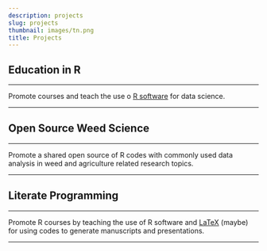 ```yaml
---
description: projects
slug: projects
thumbnail: images/tn.png
title: Projects
---
```


## Education in R

---------------------------

Promote courses and teach the use o [R software](https://www.r-project.org) for data science.

---------------------------

## Open Source Weed Science

---------------------------

Promote a shared open source of R codes with commonly used data analysis in weed and agriculture related research topics.

---------------------------

## Literate Programming

---------------------------

Promote R courses by teaching the use of R software and [LaTeX](https://www.latex-project.org) (maybe) for using codes to generate manuscripts and presentations.

---------------------------